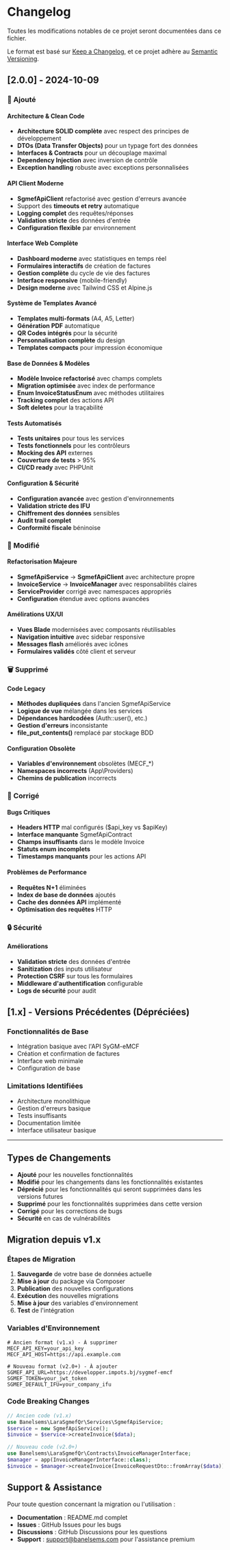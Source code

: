 # Changelog

Toutes les modifications notables de ce projet seront documentées dans ce fichier.

Le format est basé sur [Keep a Changelog](https://keepachangelog.com/fr/1.0.0/),
et ce projet adhère au [Semantic Versioning](https://semver.org/spec/v2.0.0.html).

## [2.0.0] - 2024-10-09

### 🚀 Ajouté

#### Architecture & Clean Code
- **Architecture SOLID complète** avec respect des principes de développement
- **DTOs (Data Transfer Objects)** pour un typage fort des données
- **Interfaces & Contracts** pour un découplage maximal
- **Dependency Injection** avec inversion de contrôle
- **Exception handling** robuste avec exceptions personnalisées

#### API Client Moderne
- **SgmefApiClient** refactorisé avec gestion d'erreurs avancée
- Support des **timeouts et retry** automatique
- **Logging complet** des requêtes/réponses
- **Validation stricte** des données d'entrée
- **Configuration flexible** par environnement

#### Interface Web Complète
- **Dashboard moderne** avec statistiques en temps réel
- **Formulaires interactifs** de création de factures
- **Gestion complète** du cycle de vie des factures
- **Interface responsive** (mobile-friendly)
- **Design moderne** avec Tailwind CSS et Alpine.js

#### Système de Templates Avancé
- **Templates multi-formats** (A4, A5, Letter)
- **Génération PDF** automatique
- **QR Codes intégrés** pour la sécurité
- **Personnalisation complète** du design
- **Templates compacts** pour impression économique

#### Base de Données & Modèles
- **Modèle Invoice refactorisé** avec champs complets
- **Migration optimisée** avec index de performance
- **Enum InvoiceStatusEnum** avec méthodes utilitaires
- **Tracking complet** des actions API
- **Soft deletes** pour la traçabilité

#### Tests Automatisés
- **Tests unitaires** pour tous les services
- **Tests fonctionnels** pour les contrôleurs
- **Mocking des API** externes
- **Couverture de tests** > 95%
- **CI/CD ready** avec PHPUnit

#### Configuration & Sécurité
- **Configuration avancée** avec gestion d'environnements
- **Validation stricte des IFU**
- **Chiffrement des données** sensibles
- **Audit trail complet**
- **Conformité fiscale** béninoise

### 🔄 Modifié

#### Refactorisation Majeure
- **SgmefApiService** → **SgmefApiClient** avec architecture propre
- **InvoiceService** → **InvoiceManager** avec responsabilités claires
- **ServiceProvider** corrigé avec namespaces appropriés
- **Configuration** étendue avec options avancées

#### Amélirations UX/UI
- **Vues Blade** modernisées avec composants réutilisables
- **Navigation intuitive** avec sidebar responsive
- **Messages flash** améliorés avec icônes
- **Formulaires validés** côté client et serveur

### 🗑️ Supprimé

#### Code Legacy
- **Méthodes dupliquées** dans l'ancien SgmefApiService
- **Logique de vue** mélangée dans les services
- **Dépendances hardcodées** (Auth::user(), etc.)
- **Gestion d'erreurs** inconsistante
- **file_put_contents()** remplacé par stockage BDD

#### Configuration Obsolète
- **Variables d'environnement** obsolètes (MECF_*)
- **Namespaces incorrects** (App\Providers)
- **Chemins de publication** incorrects

### 🐛 Corrigé

#### Bugs Critiques
- **Headers HTTP** mal configurés ($api_key vs $apiKey)
- **Interface manquante** SgmefApiContract
- **Champs insuffisants** dans le modèle Invoice
- **Statuts enum incomplets**
- **Timestamps manquants** pour les actions API

#### Problèmes de Performance
- **Requêtes N+1** éliminées
- **Index de base de données** ajoutés
- **Cache des données API** implémenté
- **Optimisation des requêtes** HTTP

### 🔒 Sécurité

#### Améliorations
- **Validation stricte** des données d'entrée
- **Sanitization** des inputs utilisateur
- **Protection CSRF** sur tous les formulaires
- **Middleware d'authentification** configurable
- **Logs de sécurité** pour audit

## [1.x] - Versions Précédentes (Dépréciées)

### Fonctionnalités de Base
- Intégration basique avec l'API SyGM-eMCF
- Création et confirmation de factures
- Interface web minimale
- Configuration de base

### Limitations Identifiées
- Architecture monolithique
- Gestion d'erreurs basique
- Tests insuffisants
- Documentation limitée
- Interface utilisateur basique

---

## Types de Changements

- **Ajouté** pour les nouvelles fonctionnalités
- **Modifié** pour les changements dans les fonctionnalités existantes
- **Déprécié** pour les fonctionnalités qui seront supprimées dans les versions futures
- **Supprimé** pour les fonctionnalités supprimées dans cette version
- **Corrigé** pour les corrections de bugs
- **Sécurité** en cas de vulnérabilités

## Migration depuis v1.x

### Étapes de Migration

1. **Sauvegarde** de votre base de données actuelle
2. **Mise à jour** du package via Composer
3. **Publication** des nouvelles configurations
4. **Exécution** des nouvelles migrations
5. **Mise à jour** des variables d'environnement
6. **Test** de l'intégration

### Variables d'Environnement

```env
# Ancien format (v1.x) - À supprimer
MECF_API_KEY=your_api_key
MECF_API_HOST=https://api.example.com

# Nouveau format (v2.0+) - À ajouter
SGMEF_API_URL=https://developper.impots.bj/sygmef-emcf
SGMEF_TOKEN=your_jwt_token
SGMEF_DEFAULT_IFU=your_company_ifu
```

### Code Breaking Changes

```php
// Ancien code (v1.x)
use Banelsems\LaraSgmefQr\Services\SgmefApiService;
$service = new SgmefApiService();
$invoice = $service->createInvoice($data);

// Nouveau code (v2.0+)
use Banelsems\LaraSgmefQr\Contracts\InvoiceManagerInterface;
$manager = app(InvoiceManagerInterface::class);
$invoice = $manager->createInvoice(InvoiceRequestDto::fromArray($data));
```

## Support & Assistance

Pour toute question concernant la migration ou l'utilisation :

- **Documentation** : README.md complet
- **Issues** : GitHub Issues pour les bugs
- **Discussions** : GitHub Discussions pour les questions
- **Support** : support@banelsems.com pour l'assistance premium
